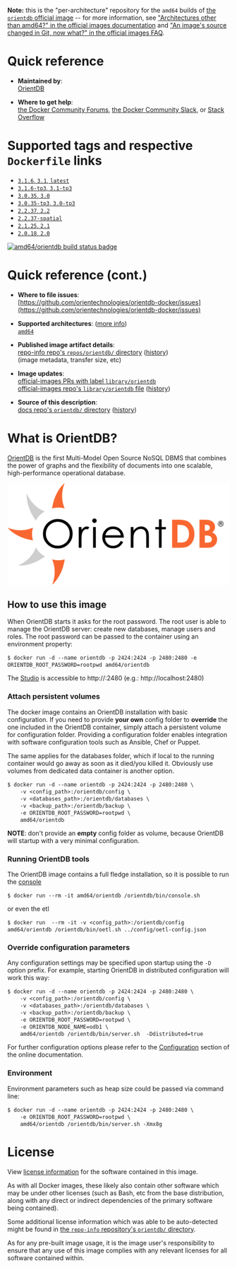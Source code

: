 <!--

********************************************************************************

WARNING:

    DO NOT EDIT "orientdb/README.md"

    IT IS AUTO-GENERATED

    (from the other files in "orientdb/" combined with a set of templates)

********************************************************************************

-->

**Note:** this is the "per-architecture" repository for the `amd64` builds of [the `orientdb` official image](https://hub.docker.com/_/orientdb) -- for more information, see ["Architectures other than amd64?" in the official images documentation](https://github.com/docker-library/official-images#architectures-other-than-amd64) and ["An image's source changed in Git, now what?" in the official images FAQ](https://github.com/docker-library/faq#an-images-source-changed-in-git-now-what).

# Quick reference

-	**Maintained by**:  
	[OrientDB](https://github.com/orientechnologies/orientdb-docker)

-	**Where to get help**:  
	[the Docker Community Forums](https://forums.docker.com/), [the Docker Community Slack](https://dockr.ly/slack), or [Stack Overflow](https://stackoverflow.com/search?tab=newest&q=docker)

# Supported tags and respective `Dockerfile` links

-	[`3.1.6`, `3.1`, `latest`](https://github.com/orientechnologies/orientdb-docker/blob/d75cbc1f4f8ed8c940123f7032a972601769178e/release/3.1.x/3.1.6/Dockerfile)
-	[`3.1.6-tp3`, `3.1-tp3`](https://github.com/orientechnologies/orientdb-docker/blob/d75cbc1f4f8ed8c940123f7032a972601769178e/release/3.1.x/3.1.6-tp3/Dockerfile)
-	[`3.0.35`, `3.0`](https://github.com/orientechnologies/orientdb-docker/blob/ef0588f6e4663e8555fcf062c2e2409506685bc8/release/3.0.x/3.0.35/Dockerfile)
-	[`3.0.35-tp3`, `3.0-tp3`](https://github.com/orientechnologies/orientdb-docker/blob/ef0588f6e4663e8555fcf062c2e2409506685bc8/release/3.0.x/3.0.35-tp3/Dockerfile)
-	[`2.2.37`, `2.2`](https://github.com/orientechnologies/orientdb-docker/blob/0562973e21d0992bc799dcb7b64b1978b7e32ac3/release/2.2.x/2.2.37/Dockerfile)
-	[`2.2.37-spatial`](https://github.com/orientechnologies/orientdb-docker/blob/0562973e21d0992bc799dcb7b64b1978b7e32ac3/release/2.2.x/2.2.37-spatial/Dockerfile)
-	[`2.1.25`, `2.1`](https://github.com/orientechnologies/orientdb-docker/blob/0562973e21d0992bc799dcb7b64b1978b7e32ac3/release/2.1.x/Dockerfile)
-	[`2.0.18`, `2.0`](https://github.com/orientechnologies/orientdb-docker/blob/0562973e21d0992bc799dcb7b64b1978b7e32ac3/release/2.0.x/Dockerfile)

[![amd64/orientdb build status badge](https://img.shields.io/jenkins/s/https/doi-janky.infosiftr.net/job/multiarch/job/amd64/job/orientdb.svg?label=amd64/orientdb%20%20build%20job)](https://doi-janky.infosiftr.net/job/multiarch/job/amd64/job/orientdb/)

# Quick reference (cont.)

-	**Where to file issues**:  
	[https://github.com/orientechnologies/orientdb-docker/issues](https://github.com/orientechnologies/orientdb-docker/issues)

-	**Supported architectures**: ([more info](https://github.com/docker-library/official-images#architectures-other-than-amd64))  
	[`amd64`](https://hub.docker.com/r/amd64/orientdb/)

-	**Published image artifact details**:  
	[repo-info repo's `repos/orientdb/` directory](https://github.com/docker-library/repo-info/blob/master/repos/orientdb) ([history](https://github.com/docker-library/repo-info/commits/master/repos/orientdb))  
	(image metadata, transfer size, etc)

-	**Image updates**:  
	[official-images PRs with label `library/orientdb`](https://github.com/docker-library/official-images/pulls?q=label%3Alibrary%2Forientdb)  
	[official-images repo's `library/orientdb` file](https://github.com/docker-library/official-images/blob/master/library/orientdb) ([history](https://github.com/docker-library/official-images/commits/master/library/orientdb))

-	**Source of this description**:  
	[docs repo's `orientdb/` directory](https://github.com/docker-library/docs/tree/master/orientdb) ([history](https://github.com/docker-library/docs/commits/master/orientdb))

# What is OrientDB?

[OrientDB](http://www.orientdb.org) is the first Multi-Model Open Source NoSQL DBMS that combines the power of graphs and the flexibility of documents into one scalable, high-performance operational database.

![logo](https://raw.githubusercontent.com/docker-library/docs/aa4e1c37afc16c4631e2272c1b5e2fe8e25e829c/orientdb/logo.png)

## How to use this image

When OrientDB starts it asks for the root password. The root user is able to manage the OrientDB server: create new databases, manage users and roles. The root password can be passed to the container using an environment property:

```console
$ docker run -d --name orientdb -p 2424:2424 -p 2480:2480 -e ORIENTDB_ROOT_PASSWORD=rootpwd amd64/orientdb
```

The [Studio](http://orientdb.com/docs/last/Studio-Home-page.html) is accessible to http://<docker-host>:2480 (e.g.: http://localhost:2480)

### Attach persistent volumes

The docker image contains an OrientDB installation with basic configuration. If you need to provide **your own** config folder to **override** the one included in the OrientDB container, simply attach a persistent volume for configuration folder. Providing a configuration folder enables integration with software configuration tools such as Ansible, Chef or Puppet.

The same applies for the databases folder, which if local to the running container would go away as soon as it died/you killed it. Obviously use volumes from dedicated data container is another option.

```console
$ docker run -d --name orientdb -p 2424:2424 -p 2480:2480 \
    -v <config_path>:/orientdb/config \
    -v <databases_path>:/orientdb/databases \
    -v <backup_path>:/orientdb/backup \
    -e ORIENTDB_ROOT_PASSWORD=rootpwd \
    amd64/orientdb
```

**NOTE**: don't provide an **empty** config folder as volume, because OrientDB will startup with a very minimal configuration.

### Running OrientDB tools

The OrientDB image contains a full fledge installation, so it is possible to run the [console](http://orientdb.com/docs/last/Console-Commands.html)

```console
$ docker run --rm -it amd64/orientdb /orientdb/bin/console.sh
```

or even the etl

```console
$ docker run  --rm -it -v <config_path>:/orientdb/config amd64/orientdb /orientdb/bin/oetl.sh ../config/oetl-config.json
```

### Override configuration parameters

Any configuration settings may be specified upon startup using the `-D` option prefix. For example, starting OrientDB in distributed configuration will work this way:

```console
$ docker run -d --name orientdb -p 2424:2424 -p 2480:2480 \
    -v <config_path>:/orientdb/config \
    -v <databases_path>:/orientdb/databases \
    -v <backup_path>:/orientdb/backup \
    -e ORIENTDB_ROOT_PASSWORD=rootpwd \
    -e ORIENTDB_NODE_NAME=odb1 \
    amd64/orientdb /orientdb/bin/server.sh  -Ddistributed=true
```

For further configuration options please refer to the [Configuration](http://orientdb.com/docs/last/Configuration.html) section of the online documentation.

### Environment

Environment parameters such as heap size could be passed via command line:

```console
$ docker run -d --name orientdb -p 2424:2424 -p 2480:2480 \
    -e ORIENTDB_ROOT_PASSWORD=rootpwd \
    amd64/orientdb /orientdb/bin/server.sh -Xmx8g
```

# License

View [license information](https://github.com/orientechnologies/orientdb/blob/master/license.txt) for the software contained in this image.

As with all Docker images, these likely also contain other software which may be under other licenses (such as Bash, etc from the base distribution, along with any direct or indirect dependencies of the primary software being contained).

Some additional license information which was able to be auto-detected might be found in [the `repo-info` repository's `orientdb/` directory](https://github.com/docker-library/repo-info/tree/master/repos/orientdb).

As for any pre-built image usage, it is the image user's responsibility to ensure that any use of this image complies with any relevant licenses for all software contained within.

